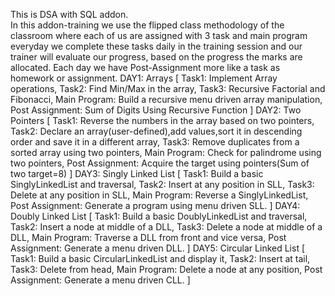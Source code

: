 This is DSA with SQL addon.     
In this addon-training we use the flipped class methodology of the classroom where each of us are assigned with 3 task and main program everyday we complete these tasks daily in the training session and our trainer will evaluate our progress, based on the progress the marks are allocated.
  Each day we have Post-Assignment more like a task as homework or assignment.
  DAY1:   Arrays 
[
Task1:  Implement Array operations,
Task2:  Find Min/Max in the array,
Task3:  Recursive Factorial and Fibonacci,
Main Program:  Build a recursive menu driven array manipulation,
Post Assignment:  Sum of Digits Using Recursive Function 
]
DAY2:  Two Pointers
[
Task1:  Reverse the numbers in the array based on two pointers,
Task2:  Declare an array(user-defined),add values,sort it in descending order and save it in a different array,
Task3:  Remove duplicates from a sorted array using two pointers,
Main Program:  Check for palindrome using two pointers,
Post Assignment:  Acquire the target using pointers(Sum of two target=8)
]
DAY3:  Singly Linked List
[
Task1:  Build a basic SinglyLinkedList and traversal,
Task2:  Insert at any position in SLL,
Task3:  Delete at any position in SLL,
Main Program:  Reverse a SinglyLinkedList,
Post Assignment: Generate a program using menu driven SLL.
]
DAY4:  Doubly Linked List
[
Task1:  Build a basic DoublyLinkedList and traversal,
Task2:  Insert a node at middle of a DLL,
Task3:  Delete a node at middle of a DLL,
Main Program:  Traverse a DLL from front and vice versa,
Post Assignment: Generate a menu driven DLL.
]
DAY5:  Circular Linked List
[
Task1:  Build a basic CircularLinkedList and display it,
Task2:  Insert at tail,
Task3:  Delete from head,
Main Program:  Delete a node at any position,
Post Assignment: Generate a menu driven CLL.
]
